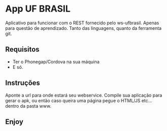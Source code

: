App UF BRASIL
=============

Aplicativo para funcionar com o REST fornecido pelo ws-ufbrasil.
Apenas para questão de aprendizado.
Tanto das linguagens, quanto da ferramenta git.

Requisitos
-------------
* Ter o Phonegap/Cordova na sua máquina
* E só.

Instruções
-------------
Aponte a url para onde estará seu webservice.
Compile sua aplicação para gerar o apk, ou então caso queira uma página pegue o HTML/JS etc... dentro da pasta www.

Enjoy
------
